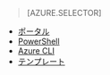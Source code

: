 > [AZURE.SELECTOR]
- [ポータル](load-balancer-get-started-internet-portal.md)
- [PowerShell](load-balancer-get-started-internet-arm-ps.md)
- [Azure CLI](load-balancer-get-started-internet-arm-cli.md)
- [テンプレート](load-balancer-get-started-internet-arm-template.md)

<!---HONumber=AcomDC_0921_2016-->